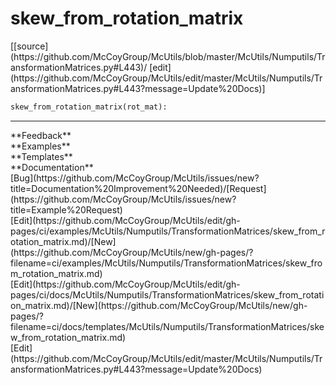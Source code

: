 # <a id="McUtils.Numputils.TransformationMatrices.skew_from_rotation_matrix">skew_from_rotation_matrix</a>
<div class="docs-source-link" markdown="1">
[[source](https://github.com/McCoyGroup/McUtils/blob/master/McUtils/Numputils/TransformationMatrices.py#L443)/
[edit](https://github.com/McCoyGroup/McUtils/edit/master/McUtils/Numputils/TransformationMatrices.py#L443?message=Update%20Docs)]
</div>

```python
skew_from_rotation_matrix(rot_mat): 
```













---


<div markdown="1" class="text-secondary">
<div class="container">
  <div class="row">
   <div class="col" markdown="1">
**Feedback**   
</div>
   <div class="col" markdown="1">
**Examples**   
</div>
   <div class="col" markdown="1">
**Templates**   
</div>
   <div class="col" markdown="1">
**Documentation**   
</div>
   <div class="col" markdown="1">
   
</div>
   <div class="col" markdown="1">
   
</div>
   <div class="col" markdown="1">
   
</div>
</div>
  <div class="row">
   <div class="col" markdown="1">
[Bug](https://github.com/McCoyGroup/McUtils/issues/new?title=Documentation%20Improvement%20Needed)/[Request](https://github.com/McCoyGroup/McUtils/issues/new?title=Example%20Request)   
</div>
   <div class="col" markdown="1">
[Edit](https://github.com/McCoyGroup/McUtils/edit/gh-pages/ci/examples/McUtils/Numputils/TransformationMatrices/skew_from_rotation_matrix.md)/[New](https://github.com/McCoyGroup/McUtils/new/gh-pages/?filename=ci/examples/McUtils/Numputils/TransformationMatrices/skew_from_rotation_matrix.md)   
</div>
   <div class="col" markdown="1">
[Edit](https://github.com/McCoyGroup/McUtils/edit/gh-pages/ci/docs/McUtils/Numputils/TransformationMatrices/skew_from_rotation_matrix.md)/[New](https://github.com/McCoyGroup/McUtils/new/gh-pages/?filename=ci/docs/templates/McUtils/Numputils/TransformationMatrices/skew_from_rotation_matrix.md)   
</div>
   <div class="col" markdown="1">
[Edit](https://github.com/McCoyGroup/McUtils/edit/master/McUtils/Numputils/TransformationMatrices.py#L443?message=Update%20Docs)   
</div>
   <div class="col" markdown="1">
   
</div>
   <div class="col" markdown="1">
   
</div>
   <div class="col" markdown="1">
   
</div>
</div>
</div>
</div>